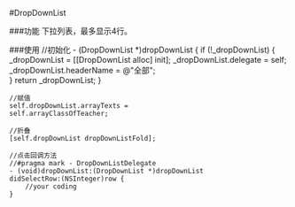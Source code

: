 #DropDownList

###功能
下拉列表，最多显示4行。

###使用
	//初始化
	- (DropDownList *)dropDownList {
    	if (!_dropDownList) {
        	_dropDownList = [[DropDownList alloc] init];
        	_dropDownList.delegate = self;
        	_dropDownList.headerName = @"全部";     
    	}
       	return _dropDownList;
	}

	//赋值
	self.dropDownList.arrayTexts = 
	self.arrayClassOfTeacher;

	//折叠
	[self.dropDownList dropDownListFold];

	//点击回调方法
	//#pragma mark - DropDownListDelegate
	- (void)dropDownList:(DropDownList *)dropDownList 
	didSelectRow:(NSInteger)row {
		//your coding
	}




